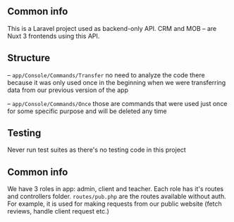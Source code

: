 ## Common info

This is a Laravel project used as backend-only API.
CRM and MOB – are Nuxt 3 frontends using this API.

## Structure

– `app/Console/Commands/Transfer` no need to analyze the code there
because it was only used once in the beginning when we were transferring
data from our previous version of the app

– `app/Console/Commands/Once` those are commands that were used just once
for some specific purpose and will be deleted any time

## Testing

Never run test suites as there's no testing code in this project

## Common info

We have 3 roles in app: admin, client and teacher. Each role has it's
routes and controllers folder. `routes/pub.php` are the routes available
without auth. For example, it is used for making requests from our
public website (fetch reviews, handle client request etc.)
